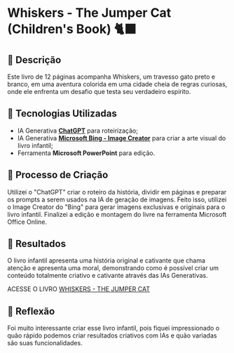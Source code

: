 # Whiskers - The Jumper Cat (Children's Book) 🐈‍⬛

## 📒 Descrição
Este livro de 12 páginas acompanha Whiskers, um travesso gato preto e branco, em uma aventura colorida em uma cidade cheia de regras curiosas, onde ele enfrenta um desafio que testa seu verdadeiro espírito.

## 🤖 Tecnologias Utilizadas
- IA Generativa **[ChatGPT](https://chat.openai.com)** para roteirização;
- IA Generativa **[Microsoft Bing - Image Creator](https://copilot.microsoft.com/images/create)** para criar a arte visual do livro infantil;
- Ferramenta **Microsoft PowerPoint** para edição.

## 🧐 Processo de Criação
Utilizei o "ChatGPT" criar o roteiro da história, dividir em páginas e preparar os prompts a serem usados na IA de geração de imagens. Feito isso, utilizei o Image Creator do "Bing" para gerar imagens exclusivas e originais para o livro infantil. Finalizei a edição e montagem do livre na ferramenta Microsoft Office Online.

## 🚀 Resultados
O livro infantil apresenta uma história original e cativante que chama atenção e apresenta uma moral, demonstrando como é possível criar um conteúdo totalmente criativo e cativante através das IAs Generativas.

ACESSE O LIVRO [WHISKERS - THE JUMPER CAT](https://www.flipsnack.com/879BD6BBDC9/whiskers-the-jumper-cat/full-view.html)

## 💭 Reflexão
Foi muito interessante criar esse livro infantil, pois fiquei impressionado o quão rápido podemos criar resultados criativos com IAs e quão variadas são suas funcionalidades.
